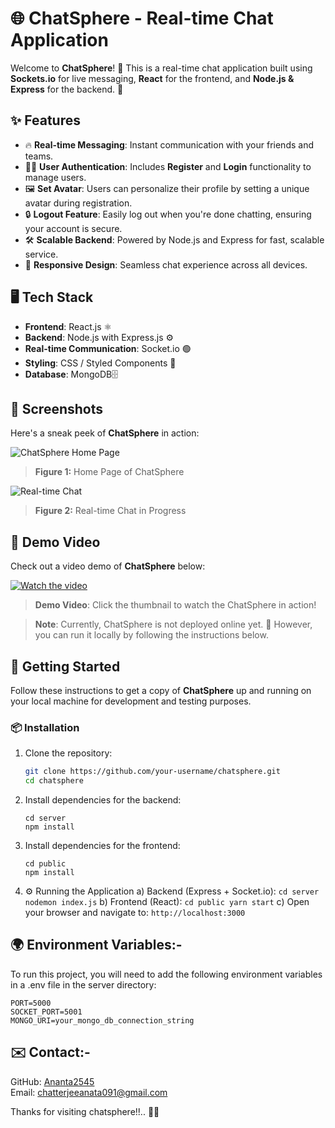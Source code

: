 # 🌐 ChatSphere - Real-time Chat Application

Welcome to **ChatSphere**! 🎉 This is a real-time chat application built using **Sockets.io** for live messaging, **React** for the frontend, and **Node.js & Express** for the backend. 🚀

## ✨ Features

- 🔥 **Real-time Messaging**: Instant communication with your friends and teams.
- 🧑‍💻 **User Authentication**: Includes **Register** and **Login** functionality to manage users.
- 🖼️ **Set Avatar**: Users can personalize their profile by setting a unique avatar during registration.
- 🔒 **Logout Feature**: Easily log out when you're done chatting, ensuring your account is secure.
- 🛠️ **Scalable Backend**: Powered by Node.js and Express for fast, scalable service.
- 📱 **Responsive Design**: Seamless chat experience across all devices.

## 🖥️ Tech Stack

- **Frontend**: React.js ⚛️
- **Backend**: Node.js with Express.js ⚙️
- **Real-time Communication**: Socket.io 🟢
- **Styling**: CSS / Styled Components 🎨
- **Database**: MongoDB🗄️

## 📸 Screenshots

Here's a sneak peek of **ChatSphere** in action:

![ChatSphere Home Page](path_to_image) <!-- Replace with the actual path to the image -->
> **Figure 1:** Home Page of ChatSphere

![Real-time Chat](path_to_image) <!-- Replace with the actual path to the image -->
> **Figure 2:** Real-time Chat in Progress

## 🎥 Demo Video

Check out a video demo of **ChatSphere** below:

[![Watch the video](path_to_thumbnail)](path_to_video) <!-- Add a thumbnail and link it to your demo video -->
> **Demo Video**: Click the thumbnail to watch the ChatSphere in action!

> **Note**: Currently, ChatSphere is not deployed online yet. 🚧 However, you can run it locally by following the instructions below.

## 🚀 Getting Started

Follow these instructions to get a copy of **ChatSphere** up and running on your local machine for development and testing purposes.

### 📦 Installation

1. Clone the repository:

   ```bash
   git clone https://github.com/your-username/chatsphere.git
   cd chatsphere
   ```
2. Install dependencies for the backend:
   ```
   cd server
   npm install
   ```
3. Install dependencies for the frontend:
   ```
   cd public
   npm install
   ```
4. ⚙️ Running the Application
  a) Backend (Express + Socket.io):
         ```
         cd server
         nodemon index.js
         ```
  b) Frontend (React):
         ```
         cd public
         yarn start
         ```
  c) Open your browser and navigate to:
         ```
         http://localhost:3000
         ```

## 🌍 Environment Variables:-
To run this project, you will need to add the following environment variables in a .env file in the server directory:
```
PORT=5000
SOCKET_PORT=5001
MONGO_URI=your_mongo_db_connection_string

```

## ✉️ Contact:-

GitHub: [Ananta2545](https://github.com/Ananta2545)<br/>
Email: chatterjeeanata091@gmail.com

Thanks for visiting chatsphere!!.. 🥰🥰


  


